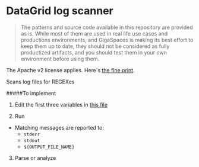# DataGrid log scanner

> The patterns and source code available in this repository are provided as is. While most of them are used in real life use cases and productions environments, and GigaSpaces is making its best effort to keep them up to date, they should not be considered as fully productized artifacts, and you should test them in your own environment before using them.

The Apache v2 license applies. Here's [the fine print](../license.txt).

Scans log files for REGEXes 

#####To implement

1. Edit the first three variables in [this file](./network-outage-error-finder.sh#L5) 

2. Run

+ Matching messages are reported to:
    * ```stderr```
    * ```stdout```
    * ```${OUTPUT_FILE_NAME}```

3. Parse or analyze
